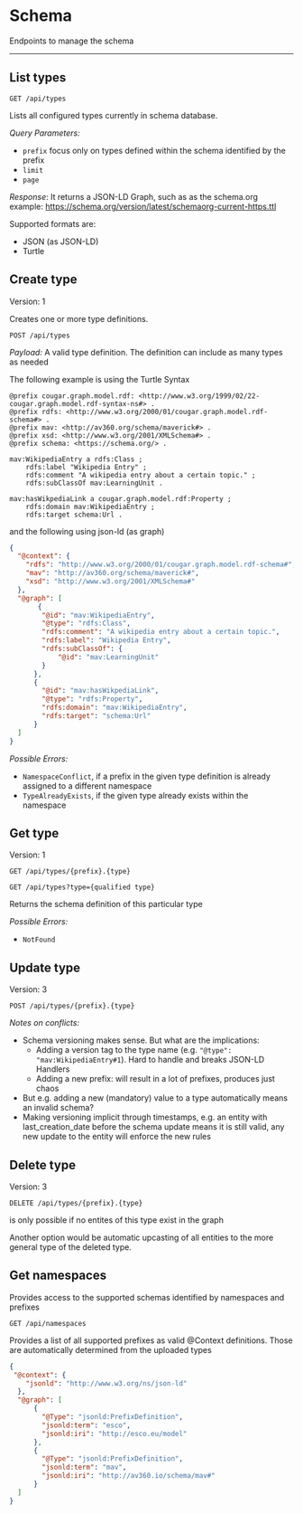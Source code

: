 # Schema

Endpoints to manage the schema

---

## List types

`GET /api/types`

Lists all configured types currently in schema database.

*Query Parameters:*

* `prefix` focus only on types defined within the schema identified by the prefix
* `limit`
* `page`

*Response*:
It returns a JSON-LD Graph, such as as the schema.org
example: https://schema.org/version/latest/schemaorg-current-https.ttl

Supported formats are:

- JSON (as JSON-LD)
- Turtle

## Create type

Version: 1

Creates one or more type definitions.

`POST /api/types`

*Payload:*
A valid type definition. The definition can include as many types as needed

The following example is using the Turtle Syntax

```turtle
@prefix cougar.graph.model.rdf: <http://www.w3.org/1999/02/22-cougar.graph.model.rdf-syntax-ns#> .
@prefix rdfs: <http://www.w3.org/2000/01/cougar.graph.model.rdf-schema#> .
@prefix mav: <http://av360.org/schema/maverick#> .
@prefix xsd: <http://www.w3.org/2001/XMLSchema#> .
@prefix schema: <https://schema.org/> .

mav:WikipediaEntry a rdfs:Class ;
    rdfs:label "Wikipedia Entry" ;
    rdfs:comment "A wikipedia entry about a certain topic." ;
    rdfs:subClassOf mav:LearningUnit .

mav:hasWikpediaLink a cougar.graph.model.rdf:Property ;
    rdfs:domain mav:WikipediaEntry ;
    rdfs:target schema:Url .

```

and the following using json-ld (as graph)

```json
{
  "@context": {
    "rdfs": "http://www.w3.org/2000/01/cougar.graph.model.rdf-schema#",
    "mav": "http://av360.org/schema/maverick#",
    "xsd": "http://www.w3.org/2001/XMLSchema#"
  },
  "@graph": [
       {
        "@id": "mav:WikipediaEntry",
        "@type": "rdfs:Class",
        "rdfs:comment": "A wikipedia entry about a certain topic.",
        "rdfs:label": "Wikipedia Entry",
        "rdfs:subClassOf": {
            "@id": "mav:LearningUnit"
        }
      }, 
      {
        "@id": "mav:hasWikpediaLink",
        "@type": "rdfs:Property",
        "rdfs:domain": "mav:WikipediaEntry",
        "rdfs:target": "schema:Url"
      }
  ]
}
```

*Possible Errors:*

- ``NamespaceConflict``, if a prefix in the given type definition is already assigned to a different namespace
- ``TypeAlreadyExists``, if the given type already exists within the namespace

## Get type

Version: 1

`GET /api/types/{prefix}.{type}`

`GET /api/types?type={qualified type}`

Returns the schema definition of this particular type

*Possible Errors:*

* `NotFound`

## Update type

Version: 3

`POST /api/types/{prefix}.{type}`

*Notes on conflicts:*

* Schema versioning makes sense. But what are the implications:
    * Adding a version tag to the type name (e.g. `"@type": "mav:WikipediaEntry#1`). Hard to handle and breaks JSON-LD
      Handlers
    * Adding a new prefix: will result in a lot of prefixes, produces just chaos
* But e.g. adding a new (mandatory) value to a type automatically means an invalid schema?
* Making versioning implicit through timestamps, e.g. an entity with last_creation_date before the schema update means
  it is still valid, any new update to the entity will enforce the new rules

## Delete type

Version: 3

`DELETE /api/types/{prefix}.{type}`

is only possible if no entites of this type exist in the graph

Another option would be automatic upcasting of all entities to the more general type of the deleted type.

## Get namespaces

Provides access to the supported schemas identified by namespaces and prefixes

`GET /api/namespaces`

Provides a list of all supported prefixes as valid @Context definitions. Those are automatically determined from the
uploaded types

```json
{
 "@context": {
    "jsonld": "http://www.w3.org/ns/json-ld"
  },
  "@graph": [
      {
        "@Type": "jsonld:PrefixDefinition",
        "jsonld:term": "esco", 
        "jsonld:iri": "http://esco.eu/model"
      }, 
      {
        "@Type": "jsonld:PrefixDefinition",
        "jsonld:term": "mav", 
        "jsonld:iri": "http://av360.io/schema/mav#"
      }
  ]
}
```
